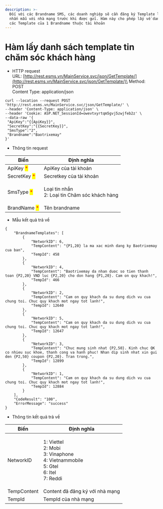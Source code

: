 ```yaml
---
description: >-
  Đối với các Brandname SMS, các doanh nghiệp sẽ cần đăng ký Template là các tin
  nhắn mẫu với nhà mạng trước khi được gửi. Hàm này cho phép lấy về danh sách
  các Template của 1 Brandname thuộc tài khoản
---
```


# Hàm lấy danh sách template tin chăm sóc khách hàng

* HTTP request\
  URL: [http://rest.esms.vn/MainService.svc/json/GetTemplate/](http://rest.esms.vn/MainService.svc/json/GetTemplate/)\
  Method: POST\
  Content Type: application/json

```
curl --location --request POST 'http://rest.esms.vn/MainService.svc/json/GetTemplate/' \
--header 'Content-Type: application/json' \
--header 'Cookie: ASP.NET_SessionId=owevtxyrtqm5gvj5zwjfeb2z' \
--data-raw '{
 "ApiKey":"{{ApiKey}}",
 "SecretKey":"{{SecretKey}}",
 "SmsType":"2",
 "Brandname":"Baotrixemay"
}'
```

* Thông tin request

| Biến                                         | Định nghĩa                                              |
| -------------------------------------------- | ------------------------------------------------------- |
| ApiKey <mark style="color:red;">\*</mark>    | ApiKey của tài khoản                                    |
| SecretKey <mark style="color:red;">\*</mark> | Secretkey của tài khoản                                 |
| SmsType <mark style="color:red;">\*</mark>   | <p>Loại tin nhắn<br>2: Loại tin Chăm sóc khách hàng</p> |
| BrandName <mark style="color:red;">\*</mark> | Tên brandname                                           |

* Mẫu kết quả trả về

```
{
    "BrandnameTemplates": [
        {
            "NetworkID": 6,
            "TempContent": "{P1,20} la ma xac minh dang ky Baotrixemay cua ban",
            "TempId": 458
        },
        {
            "NetworkID": 4,
            "TempContent": "Baotrixemay da nhan duoc so tien thanh toan {P2,20} VND luc {P2,20} cho don hang {P1,20}. Cam on quy khach!",
            "TempId": 466
        },
        {
            "NetworkID": 2,
            "TempContent": "Cam on quy khach da su dung dich vu cua chung toi. Chuc quy khach mot ngay tot lanh!",
            "TempId": 12640
        },
        {
            "NetworkID": 5,
            "TempContent": "Cam on quy khach da su dung dich vu cua chung toi. Chuc quy khach mot ngay tot lanh!",
            "TempId": 12647
        },
        {
            "NetworkID": 3,
            "TempContent": "Chuc mung sinh nhat {P2,50}. Kinh chuc QK co nhieu suc khoe, thanh cong va hanh phuc! Nhan dip sinh nhat xin gui den {P2,50} coupon {P2,20}. Tran trong.",
            "TempId": 12899
        },
        {
            "NetworkID": 1,
            "TempContent": "Cam on quy khach da su dung dich vu cua chung toi. Chuc quy khach mot ngay tot lanh!",
            "TempId": 12884
        }
    ],
    "CodeResult": "100",
    "ErrorMessage": "success"
}
```

* Thông tin kết quả trả về

| Biến        | Định nghĩa                                                                                         |
| ----------- | -------------------------------------------------------------------------------------------------- |
| NetworkID   | <p>1: Viettel<br>2: Mobi<br>3: Vinaphone<br>4: Vietnammobile<br>5: Gtel<br>6: Itel<br>7: Reddi</p> |
| TempContent | Content đã đăng ký với nhà mạng                                                                    |
| TempId      | TempId của nhà mạng                                                                                |
